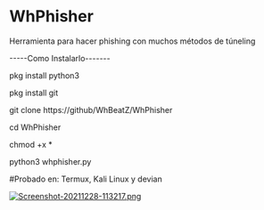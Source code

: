 # WhPhisher
Herramienta para hacer phishing con muchos
métodos de túneling

-----Como Instalarlo-------

pkg install python3

pkg install git

git clone https://github/WhBeatZ/WhPhisher

cd WhPhisher

chmod +x *

python3 whphisher.py

#Probado en:
Termux, Kali Linux y devian

[![Screenshot-20211228-113217.png](https://i.postimg.cc/zf6sY5Zz/Screenshot-20211228-113217.png)](https://postimg.cc/06GW7TyF)
